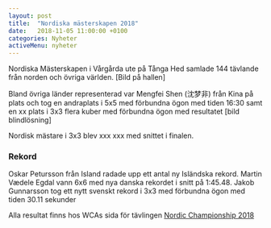 ```yaml
---
layout: post
title:  "Nordiska mästerskapen 2018"
date:   2018-11-05 11:00:00 +0100
categories: Nyheter
activeMenu: nyheter
---
```


Nordiska Mästerskapen i Vårgårda ute på Tånga Hed samlade 144 tävlande från norden och övriga världen. 
[Bild på hallen]


Bland övriga länder representerad var Mengfei Shen (沈梦非) från Kina på plats och tog en andraplats i 5x5 med förbundna ögon med tiden 16:30 samt en xx plats i 3x3 flera kuber med förbundna ögon med resultatet 
[bild blindlösning]


Nordisk mästare i 3x3 blev xxx xxx med snittet i finalen. 



### Rekord
Oskar Petursson från Island radade upp ett antal ny Isländska rekord. Martin Vædele Egdal vann 6x6 med nya danska rekordet i snitt på 1:45.48. Jakob Gunnarsson tog ett nytt svenskt rekord i 3x3 med förbundna ögon med tiden 30.11 sekunder

Alla resultat finns hos WCAs sida för tävlingen [Nordic Championship 2018](https://www.worldcubeassociation.org/competitions/NordicChampionship2018/results/all)


